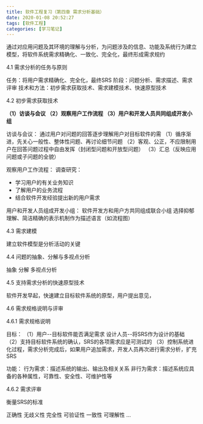 ```yaml
---
title: 软件工程复习（第四章 需求分析基础）
date: 2020-01-08 20:52:27
tags: [软件工程]
categories: [学习笔记]
---
```


 通过对应用问题及其环境的理解与分析，为问题涉及的信息、功能及系统行为建立模型，将软件系统需求精确化、一致化、完全化，最终形成需求规约

<!--more-->

4.1 需求分析的任务与原则

任务：将用户需求精确化、完全化，最终SRS
阶段：问题分析、需求描述、需求评审
技术和方法：初步需求获取技术、需求建模技术、快速原型技术

4.2 初步需求获取技术

**（1）访谈与会议
（2）观察用户工作流程
（3）用户和开发人员共同组成开发小组**

访谈与会议：
通过用户对问题的回答逐步理解用户对目标软件的需
（1）循序渐进，先关心一般性、整体性问题、再讨论细节问题
（2）客观、公正，不应限制用户在回答问题过程中自由发挥（封闭型问题和开放型问题）
（3）汇总（反映应用问题或子问题的全貌）

观察用户工作流程：
调查研究：

- 学习用户的有关业务知识
- 了解用户的业务流程
- 结合软件开发经验提出新的用户需求


用户和开发人员组成开发小组：
软件开发方和用户方共同组成联合小组
选择抑郁理解、简洁精确的表示机制作为描述语言（如流程图）



4.3 需求建模

建立软件模型是分析活动的关键

4.4 问题的抽象、分解与多视点分析

抽象
分解
多视点分析

4.5 支持需求分析的快速原型技术

软件开发早起，快速建立目标软件系统的原型，用户提出意见，

4.6 需求规格说明与评审


4.6.1 需求规格说明

目标：
  （1）用户--目标软件能否满足需求
      设计人员--将SRS作为设计的基础
   （2）支持目标软件系统的确认，SRS的各项需求应是可测试的
   （3）控制系统进化过程，需求分析完成后，如果用户追加需求，开发人员再次进行需求分析，扩充SRS

功能：
行为需求：描述系统的输出、输出及相关关系
非行为需求：描述系统应具备的各种属性，可靠性、安全性、可维护性等



4.6.2 需求评审

衡量SRS的标准

正确性
无歧义性
完全性
可验证性
一致性
可理解性
...